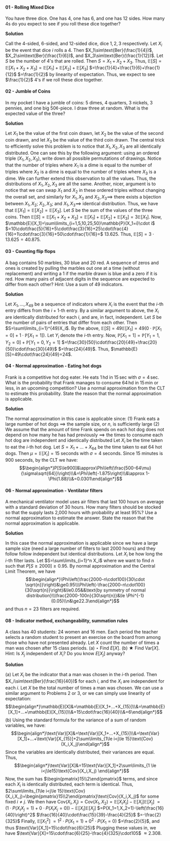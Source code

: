 #### 01 - Rolling Mixed Dice
You have three dice. One has 4, one has 6, and one has 12 sides. How many 4s do you expect to see if you roll these dice together?

**Solution**

Call the $4$-sided, $6$-sided, and $12$-sided dice, dice $1,2,3$ respectively. Let $X_i$ be the event that dice $i$ rolls a $4$. Then $X_1\sim\text{Ber}(\frac{1}{4})$, $X_2\sim\text{Ber}(\frac{1}{6})$, and $X_3\sim\text{Ber}(\frac{1}{12})$. 
Let $S$ be the number of $4$'s that are rolled. Then $S=X_1+X_2+X_3$. Thus, $\mathbb{E}[S]=\mathbb{E}[X_1+X_2+X_3]=\mathbb{E}[X_1]+\mathbb{E}[X_2]+\mathbb{E}[X_3]$ $=\frac{1}{4}+\frac{1}{6}+\frac{1}{12}$ $=\frac{1}{2}$ by linearity of expectation. Thus, we expect to see $\frac{1}{2}$ $4$'s if we roll these dice together.

#### 02 - Jumble of Coins
In my pocket I have a jumble of coins: 5 dimes, 4 quarters, 3 nickels, 3 pennies, and one big 50¢-piece. I draw three at random. What is the expected value of the three?

**Solution**

Let $X_1$ be the value of the first coin drawn, let $X_2$ be the value of the second coin drawn, and let $X_3$ be the value of the third coin drawn. The central trick to efficiently solve this problem is to notice that $X_1,X_2,X_3$ are all identically distributed. One can see this by the following argument: using an ordered triple $(X_1,X_2,X_3)$, write down all possible permutations of drawings. Notice that the number of triples where $X_1$ is a dime is equal to the number of triples where $X_2$ is a dime is equal to the number of triples where $X_3$ is a dime. We can further extend this observation to all the values. Thus, the distributions of $X_1,X_2,X_3$ are all the same. 
Another, nicer, argument is to notice that we can swap $X_1$ and $X_2$ in these ordered triples without changing the overall set, and similarly for $X_1,X_3$ and $X_2,X_3\implies$ there exists a bijection between $X_1, X_2$; $X_2,X_3$; and $X_1,X_3\implies$ identical distribution.
Thus, we have that $\mathbb{E}[X_1]=\mathbb{E}[X_2]=\mathbb{E}[X_3]$. 
Let $S$ be the sum of the values of the three coins. Then $\mathbb{E}[S]=\mathbb{E}[X_1+X_2+X_3]=\mathbb{E}[X_1]+\mathbb{E}[X_2]+\mathbb{E}[X_3]=3\mathbb{E}[X_1]$. 
Now, $\mathbb{E}[X_1]=\sum\limits_{i=1,5,10,25,50}\mathbb{P}(X_1=i)\cdot i$ $=10\cdot\frac{5}{16}+5\cdot\frac{3}{16}+25\cdot\frac{4}{16}+1\cdot\frac{3}{16}+50\cdot\frac{1}{16}=$ $13.625$.
Thus, $\mathbb{E}[S]=3\cdot13.625=40.875$. 

#### 03 - Counting flip flops
A bag contains 50 marbles, 30 blue and 20 red. A sequence of zeros and ones is created by pulling the marbles out one at a time (without replacement) and writing a 1 if the marble drawn is blue and a zero if it is red.
How many pairs of adjacent digits in the sequence are expected to differ from each other?
Hint: Use a sum of 49 indicators.

**Solution**

Let $X_1,...,X_{49}$ be a sequence of indicators where $X_{i}$ is the event that the $i$-th entry differs from the $i+1$-th entry. By a similar argument to above, the $X_i$ are identically distributed for each $i$, and are, in fact, independent. 
Let $S$ be the number of pairs of entries that differ from each other. Then $S=\sum\limits_{i=1}^{49}X_i$. By the above, $\mathbb{E}[S]=49\mathbb{E}[X_{1}]=49\left(0\cdot\mathbb{P}[X_1=0]+1\cdot\mathbb{P}[X_1=1]\right)$.
Let $Y_i$ denote the $i$-th entry. Now, $\mathbb{P}[X_1=1]=\mathbb{P}[Y_1=1,Y_2=0]+\mathbb{P}[Y_1=0,Y_2=1]$ $=\frac{30}{50}\cdot\frac{20}{49}+\frac{20}{50}\cdot\frac{30}{49}$ $=\frac{24}{49}$.
Thus, $\mathbb{E}[S]=49\cdot\frac{24}{49}=24$.

#### 04 - Normal approximation - Eating hot dogs
Frank is a competitive hot dog eater. He eats $1\,\mathrm{hd}$ in $15\,\mathrm{sec}$ with $\sigma=4\,\mathrm{sec}$.
What is the probability that Frank manages to consume $64\,\mathrm{hd}$ in $15\,\mathrm{min}$ or less, in an upcoming competition? Use a normal approximation from the CLT to estimate this probability.
State the reason that the normal approximation is applicable.

**Solution**

The normal approximation in this case is applicable since:
(1) Frank eats a large number of hot dogs $\implies$ the sample size, or $n$, is sufficiently large
(2) We assume that the amount of time Frank spends on each hot dog does not depend on how many he has had previously $\implies$ the times to consume each hot dog are independent and identically distributed
Let $X_i$ be the time taken to eat the $i$-th hot dog. Let $S=X_1+...+X_{64}$ be the time taken to eat $64$ hot dogs. Then $\mu=\mathbb{E}[X_i]=15$ seconds with $\sigma=4$ seconds. 
Since $15$ minutes is $900$ seconds, by the CLT we have: $$\begin{align*}P[S\le900]&\approx\Phi\left(\frac{500-64\mu}{\sigma\sqrt{64}}\right)\\&=\Phi\left(-1.875\right)\\&\approx 1-\Phi(1.88)\\&=0.0301\end{align*}$$

#### 06 - Normal approximation - Ventilator filters
A mechanical ventilator model uses air filters that last 100 hours on average with a standard deviation of 30 hours.
How many filters should be stocked so that the supply lasts 2,000 hours with probability at least 95%? Use a normal approximation to estimate the answer. 
State the reason that the normal approximation is applicable.

**Solution**

In this case the normal approximation is applicable since we have a large sample size (need a large number of filters to last $2000$ hours) and they follow follow independent but identical distributions. 
Let $X_i$ be how long the $i$-th filter lasts. Let $S=\sum\limits_{i=1}^n X_i$ where we want to find $n$ such that $P[S\ge2000]\ge0.95$. By normal approximation and the Central Limit Theorem, we have $$\begin{align*}\Phi\left(\frac{2000-n\cdot100}{30\cdot \sqrt{n}}\right)&\ge0.95\\\Phi\left(-\frac{2000-n\cdot100}{30\sqrt{n}}\right)&\le0.05&&\text{by symmetry of normal distribution}\\\frac{2000-100n}{30\sqrt{n}}&\le \Phi^{-1}(0.05)\\n&\ge22.3\end{align*}$$
and thus $n=23$ filters are required. 

#### 08 - Indicator method, exchangeability, summation rules
A class has 40 students: 24 women and 16 men. Each period the teacher selects a random student to present an exercise on the board from among those who have not presented already.
Let $X$ count the number of times a man was chosen after 15 class periods. 
(a) $\star$ Find $E[X]$. 
(b) $\bigstar$ Find $\mathrm{Var}[X]$. 
Hint: Is $X_j$ independent of $X_i$? Do you know $E[X_j]$ anyway?

**Solution**

(a)
Let $X_i$ be the indicator that a man was chosen in the $i$-th period. Then $X_i\sim\text{Ber}(\frac{16}{40})$ for each $i$, and the $X_i$ are independent for each $i$. Let $X$ be the total number of times a man was chosen. We can use a similar argument to Problems 2 or 3, or we can simply use linearity of expectation: 
$$\begin{align*}\mathbb{E}[X]&=\mathbb{E}[X_1+...+X_{15}]\\&=\mathbb{E}[X_1]+...+\mathbb{E}[X_{15}]\\&=15\cdot\frac{16}{40}\\&=6\end{align*}$$
(b)
Using the standard formula for the variance of a sum of random variables, we have:
$$\begin{align*}\text{Var}[X]&=\text{Var}[X_1+...+X_{15}]\\&=\text{Var}[X_1]+...+\text{Var}[X_{15}]+2\sum\limits_{1\le i<j\le 15}\text{Cov}(X_i,X_j)\end{align*}$$
Since the variables are identically distributed, their variances are equal. Thus, $$\begin{align*}\text{Var}[X]&=15\text{Var}[X_1]+2\sum\limits_{1 \le i<j\le15}\text{Cov}(X_i,X_j)  \end{align*}$$
Now, the sum has $\begin{pmatrix}15\\2\end{pmatrix}$ terms, and since each $X_i$ is identically distributed, each term is identical. Thus, $2\sum\limits_{1\le i<j\le 15}\text{Cov}(X_i,X_j)=\begin{pmatrix}15\\2\end{pmatrix}\text{Cov}(X_i,X_j)$ for some fixed $i\neq j$. 
We then have $\text{Cov}(X_i,X_j)=\text{Cov}(X_1,X_2)=\mathbb{E}[X_iX_j]-\mathbb{E}[X_i]\mathbb{E}[X_j]$ $=(1\cdot P(X_iX_j=1)+0\cdot P(X_iX_j=0))-\mathbb{E}[X_i]\mathbb{E}[X_j]$ $=P(X_1=1,X_2=1)-\left(\frac{16}{40}\right)^2$ $\frac{16}{40}\cdot\frac{15}{39}-\frac{4}{25}$ $=-\frac{2}{325}$
Finally, $\mathbb{E}[X_1^2]$ $=1^2\cdot P(X_1=1)+0^2\cdot P(X_1=0)$ $=\frac{2}{5}$, and thus $\text{Var}[X_1]=15\cdot\frac{6}{25}$
Plugging these values in, we have $\text{Var}[X]=15\cdot\frac{6}{25}-\frac{4}{325}\cdot105$ $\approx2.308$. 
